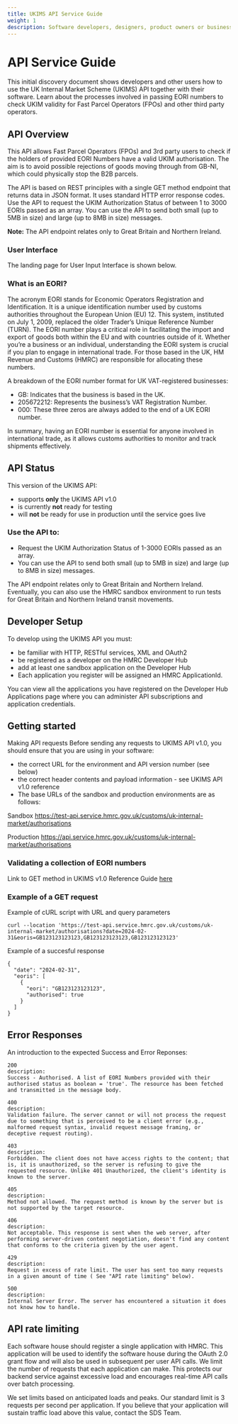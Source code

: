 ```yaml
---
title: UKIMS API Service Guide
weight: 1
description: Software developers, designers, product owners or business analysts. Processes involved in passing EORI numbers to check UKIM validity
---
```


# API Service Guide
This initial discovery document shows developers and other users how to use the UK Internal Market Scheme (UKIMS) API together with their software. Learn about the processes involved in passing EORI numbers to check UKIM validity for Fast Parcel Operators (FPOs) and other third party operators.

## API Overview 

This API allows Fast Parcel Operators (FPOs) and 3rd party users to check if the holders of provided EORI Numbers have a valid UKIM authorisation.
The aim is to avoid possible rejections of goods moving through from GB-NI, which could physically stop the B2B parcels.
    
The API is based on REST principles with a single GET method endpoint that returns data in JSON format. It uses standard HTTP error response codes. Use the API to request the UKIM Authorization Status of between 1 to 3000 EORIs passed as an array. You can use the API to send both small (up to 5MB in size) and large (up to 8MB in size) messages. 
    
**Note:** The API endpoint relates only to Great Britain and Northern Ireland.

### User Interface

The landing page for User Input Interface is shown below. 



### What is an EORI?
The acronym EORI stands for Economic Operators Registration and Identification. It is a unique identification number used by customs authorities throughout the European Union (EU) 12. This system, instituted on July 1, 2009, replaced the older Trader’s Unique Reference Number (TURN). The EORI number plays a critical role in facilitating the import and export of goods both within the EU and with countries outside of it. Whether you’re a business or an individual, understanding the EORI system is crucial if you plan to engage in international trade. For those based in the UK, HM Revenue and Customs (HMRC) are responsible for allocating these numbers.

A breakdown of the EORI number format for UK VAT-registered businesses:

- GB: Indicates that the business is based in the UK.
- 205672212: Represents the business’s VAT Registration Number.
- 000: These three zeros are always added to the end of a UK EORI number.

In summary, having an EORI number is essential for anyone involved in international trade, as it allows customs authorities to monitor and track shipments effectively.

## API Status

This version of the UKIMS API:

- supports **only** the  UKIMS API v1.0
- is currently **not** ready for testing
- will **not** be ready for use in production until the service goes live 

### Use the API to:

- Request the UKIM Authorization Status of 1-3000 EORIs passed as an array.
- You can use the API to send both small (up to 5MB in size) and large (up to 8MB in size) messages.

The API endpoint relates only to Great Britain and Northern Ireland.  Eventually, you can also use the HMRC sandbox environment to run tests for Great Britain and Northern Ireland transit movements.

## Developer Setup

To develop using the UKIMS API you must:

- be familiar with HTTP, RESTful services, XML and OAuth2
- be registered as a developer on the HMRC Developer Hub
- add at least one sandbox application on the Developer Hub
- Each application you register will be assigned an HMRC ApplicationId.

You can view all the applications you have registered on the Developer Hub Applications page where you can administer API subscriptions and application credentials.

## Getting started

Making API requests
Before sending any requests to UKIMS API v1.0, you should ensure that you are using in your software:
- the correct URL for the environment and API version number (see below)
- the correct header contents and payload information - see  UKIMS API v1.0 reference
- The base URLs of the sandbox and production environments are as follows:


Sandbox	https://test-api.service.hmrc.gov.uk/customs/uk-internal-market/authorisations

Production	https://api.service.hmrc.gov.uk/customs/uk-internal-market/authorisations

### Validating a collection of EORI numbers

Link to GET method in UKIMS v1.0 Reference Guide [here](/resources/public/api/conf/1.0/application.yaml)


### Example of a GET request
Example of cURL script with URL and query parameters

```curl
curl --location 'https://test-api.service.hmrc.gov.uk/customs/uk-internal-market/authorisations?date=2024-02-31&eoris=GB123123123123,GB123123123123,GB123123123123'
```

Example of a succesful response

```code
{
  "date": "2024-02-31",
  "eoris": [
    {
      "eori": "GB123123123123",
      "authorised": true
    }
  ]
}

```
## Error Responses

An introduction to the expected Success and Error Reponses:

```code
200
description:
Success - Authorised. A list of EORI Numbers provided with their authorised status as boolean = 'true'. The resource has been fetched and transmitted in the message body.
```

```code          
400
description: 
Validation failure. The server cannot or will not process the request due to something that is perceived to be a client error (e.g., malformed request syntax, invalid request message framing, or deceptive request routing).
```

```code
403
description:
Forbidden. The client does not have access rights to the content; that is, it is unauthorized, so the server is refusing to give the requested resource. Unlike 401 Unauthorized, the client's identity is known to the server.
```

```code
405
description:
Method not allowed. The request method is known by the server but is not supported by the target resource. 
```

```code
406
description:
Not acceptable. This response is sent when the web server, after performing server-driven content negotiation, doesn't find any content that conforms to the criteria given by the user agent.
```

```code
429
description:
Request in excess of rate limit. The user has sent too many requests in a given amount of time ( See "API rate limiting" below).
```

```code
500
description: 
Internal Server Error. The server has encountered a situation it does not know how to handle.
```
 
## API rate limiting
Each software house should register a single application with HMRC. This application will be used to identify the software house during the OAuth 2.0 grant flow and will also be used in subsequent per user API calls. We limit the number of requests that each application can make. This protects our backend service against excessive load and encourages real-time API calls over batch processing.

We set limits based on anticipated loads and peaks. Our standard limit is 3 requests per second per application. If you believe that your application will sustain traffic load above this value, contact the SDS Team.
